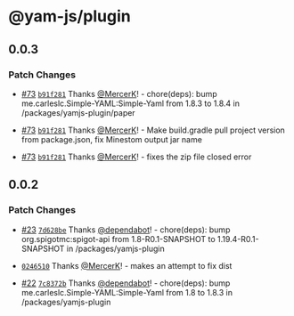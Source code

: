 # @yam-js/plugin

## 0.0.3

### Patch Changes

- [#73](https://github.com/Yam-JS/YamJS/pull/73) [`b91f281`](https://github.com/Yam-JS/YamJS/commit/b91f281ea6d0a74b25f7b764065675e92c3658ae) Thanks [@MercerK](https://github.com/MercerK)! - chore(deps): bump me.carleslc.Simple-YAML:Simple-Yaml from 1.8.3 to 1.8.4 in /packages/yamjs-plugin/paper

- [#73](https://github.com/Yam-JS/YamJS/pull/73) [`b91f281`](https://github.com/Yam-JS/YamJS/commit/b91f281ea6d0a74b25f7b764065675e92c3658ae) Thanks [@MercerK](https://github.com/MercerK)! - Make build.gradle pull project version from package.json, fix Minestom output jar name

- [#73](https://github.com/Yam-JS/YamJS/pull/73) [`b91f281`](https://github.com/Yam-JS/YamJS/commit/b91f281ea6d0a74b25f7b764065675e92c3658ae) Thanks [@MercerK](https://github.com/MercerK)! - fixes the zip file closed error

## 0.0.2

### Patch Changes

- [#23](https://github.com/Yam-JS/YamJS/pull/23) [`7d628be`](https://github.com/Yam-JS/YamJS/commit/7d628bebde8ed79ca96d051ef29a59f0c1bc26d6) Thanks [@dependabot](https://github.com/apps/dependabot)! - chore(deps): bump org.spigotmc:spigot-api from 1.8-R0.1-SNAPSHOT to 1.19.4-R0.1-SNAPSHOT in /packages/yamjs-plugin

- [`0246510`](https://github.com/Yam-JS/YamJS/commit/0246510b20eba5626a1687969d078fca3763d318) Thanks [@MercerK](https://github.com/MercerK)! - makes an attempt to fix dist

- [#22](https://github.com/Yam-JS/YamJS/pull/22) [`7c8372b`](https://github.com/Yam-JS/YamJS/commit/7c8372b673062ba51b19e20aab02141e53e4515c) Thanks [@dependabot](https://github.com/apps/dependabot)! - chore(deps): bump me.carleslc.Simple-YAML:Simple-Yaml from 1.8 to 1.8.3 in /packages/yamjs-plugin
